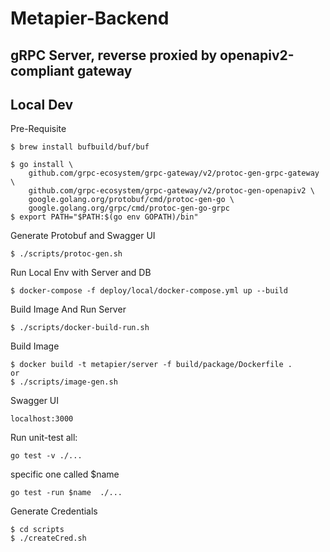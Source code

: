 # Metapier-Backend
## gRPC Server, reverse proxied by openapiv2-compliant gateway

## Local Dev
Pre-Requisite
```
$ brew install bufbuild/buf/buf

$ go install \
    github.com/grpc-ecosystem/grpc-gateway/v2/protoc-gen-grpc-gateway \
    github.com/grpc-ecosystem/grpc-gateway/v2/protoc-gen-openapiv2 \
    google.golang.org/protobuf/cmd/protoc-gen-go \
    google.golang.org/grpc/cmd/protoc-gen-go-grpc
$ export PATH="$PATH:$(go env GOPATH)/bin"
```

Generate Protobuf and Swagger UI
```
$ ./scripts/protoc-gen.sh 
```

Run Local Env with Server and DB
```
$ docker-compose -f deploy/local/docker-compose.yml up --build
```

Build Image And Run Server
```
$ ./scripts/docker-build-run.sh
```
Build Image
```
$ docker build -t metapier/server -f build/package/Dockerfile .
or 
$ ./scripts/image-gen.sh
```

Swagger UI
```
localhost:3000
```

Run unit-test
all:
```
go test -v ./...
```
specific one called $name
```
go test -run $name  ./...
```

Generate Credentials
```
$ cd scripts
$ ./createCred.sh
```


